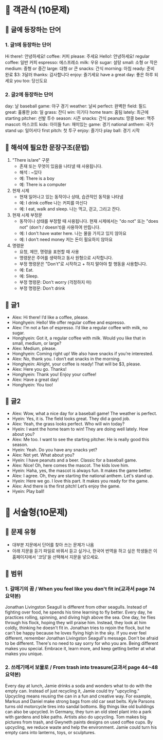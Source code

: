 
# 🌱 객관식 (10문제)
## 🍇 글에 등장하는 단어
### 1. 글1에 등장하는 단어
Hi there!: 안녕하세요!
coffee: 커피
please: 주세요
Hello!: 안녕하세요!
regular coffee: 일반 커피
espresso: 에스프레소
milk: 우유
sugar: 설탕
small: 소형 or 작은
medium: 중형 or 중간
large: 대형 or 큰
snacks: 간식
morning: 아침
ready: 준비 완료
$3: 3달러
thanks: 감사합니다
enjoy: 즐기세요
have a great day: 좋은 하루 되세요
you too: 당신도요

### 2. 글2에 등장하는 단어
day: 날
baseball game: 야구 경기
weather: 날씨
perfect: 완벽한
field: 필드
great: 훌륭한
job: 일
grass: 잔디
win: 이기다
home team: 홈팀
lately: 최근에
starting pitcher: 선발 투수
season: 시즌
snacks: 간식
peanuts: 땅콩
beer: 맥주
mascot: 마스코트
kids: 아이들
fun: 재미있는
game: 경기
national anthem: 국가
stand up: 일어서다
first pitch: 첫 투구
enjoy: 즐기다
play ball: 경기 시작

## 🍇 해석에 필요한 문장구조(문법)
1. "There is/are" 구문
   - 존재 또는 무엇이 있음을 나타낼 때 사용됩니다.
   - 해석 : ~있다
   - 예: There is a boy
   - 예: There is a computer
2. 현재 시제
   - 현재 일어나고 있는 동작이나 상태, 습관적인 동작을 나타냄
   - 예: I drink coffee 나는 커피를 마신다
   - 예: I eat, walk and sleep. 나는 먹고, 걷고, 그리고 잔다.
3. 현재 시제 부정문
   - 동작이나 상태를 부정할 때 사용됩니다. 현재 시제에서는 "do not" 또는 "does not" (don't / doesn't)을 사용하여 만듭니다.
   - 예: I don't have water here. 나는 물을 가지고 있지 않아요
   - 예: I don't need money 저는 돈이 필요하지 않아요
5. 명령문
   - 요청, 제안, 명령을 표현할 때 사용
   - 명령문은 주어를 생략하고 동사 원형으로 시작합니다.
   - 부정 명령문은 "Don't"로 시작하고 + 하지 말아야 할 행동을 사용합니다.
   - 예: Eat.
   - 예: Sleep.
   - 부정 명령문: Don't worry (걱정하지 마)
   - 부정 명령문: Don't drink
## 🍇 글1
+ Alex: Hi there! I’d like a coffee, please.
+ Honghyein: Hello! We offer regular coffee and espresso.
+ Alex: I’m not a fan of espresso. I’d like a regular coffee with milk, no sugar.
+ Honghyein: Got it, a regular coffee with milk. Would you like that in small, medium, or large?
+ Alex: Medium, please.
+ Honghyein: Coming right up! We also have snacks if you’re interested.
+ Alex: No, thank you. I don’t eat snacks in the morning.
+ Honghyein: Alright, your coffee is ready! That will be $3, please.
+ Alex: Here you go. Thanks!
+ Honghyein: Thank you! Enjoy your coffee!
+ Alex: Have a great day!
+ Honghyein: You too!


## 🍇 글2 
- Alex: Wow, what a nice day for a baseball game! The weather is perfect.
- Hyein: Yes, it is. The field looks great. They did a good job.
- Alex: Yeah, the grass looks perfect. Who will win today?
- Hyein: I want the home team to win! They are doing well lately. How about you?
- Alex: Me too. I want to see the starting pitcher. He is really good this season.
- Hyein: Yeah. Do you have any snacks yet?
- Alex: Not yet. What about you?
- Hyein: I have peanuts and a beer. Classic for a baseball game.
- Alex: Nice! Oh, here comes the mascot. The kids love him.
- Hyein: Haha, yes, the mascot is always fun. It makes the game better.
- Alex: I agree. Oh, they are starting the national anthem. Let's stand up.
- Hyein: Here we go. I love this part. It makes you ready for the game.
- Alex: And there is the first pitch! Let’s enjoy the game.
- Hyein: Play ball!

# 🌱 서술형(10문제)
## 🍇 문제 유형
- 대부분 지문에서 단어를 찾아 쓰는 문제가 나옴
- 아래 지문을 듣기 파일로 바꿔서 듣고 싶거나, 한국어 번역을 하고 싶은 학생들은 이 홈페이지에서 '코딩'을 선택해서 지문을 넣으세요.
## 🍇 범위
### 1. 갈매기의 꿈 / When you feel like you don't fit in(교과서 page 74 요약본)
Jonathan Livingston Seagull is different from other seagulls. Instead of fighting over food, he spends his time learning to fly better. Every day, he practices rolling, spinning, and diving high above the sea. One day, he flies through his flock, hoping they will praise him. Instead, they look at him coldly, thinking he doesn't fit in. Jonathan tries to rejoin the flock, but he can't be happy because he loves flying high in the sky.
If you ever feel different, remember Jonathan Livingston Seagull's message. Don't be afraid to be different. There's no need to say sorry for who you are. Being different makes you special. Embrace it, learn more, and keep getting better at what makes you unique.

### 2. 쓰레기에서 보물로 / From trash into treasure(교과서 page 44~48 요약본)
Every day at lunch, Jamie drinks a soda and wonders what to do with the empty can. Instead of just recycling it, Jamie could try "upcycling." Upcycling means reusing the can in a fun and creative way.
For example, Markus and Daniel make strong bags from old car seat belts. Kyle Parsons turns old motorcycle tires into sandal bottoms. Big things like old buildings can also be upcycled. In Germany, they turn an old steel plant into a park with gardens and bike paths.
Artists also do upcycling. Tom makes big pictures from trash, and Gwyneth paints designs on used coffee cups.
By upcycling, we reduce waste and help the environment. Jamie could turn his empty cans into lanterns, toys, or sculptures.

